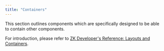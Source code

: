 ```yaml
---
title: "Containers"
---
```




This section outlines components which are specifically designed to be
able to contain other components.

For introduction, please refer to [ZK Developer's Reference: Layouts and Containers]({{site.baseurl}}/zk_dev_ref/ui_patterns/layouts_and_containers).